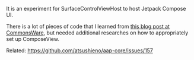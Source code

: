 It is an experiment for SurfaceControlViewHost to host Jetpack Compose UI.

There is a lot of pieces of code that I learned from [this blog post at CommonsWare](https://commonsware.com/blog/2020/03/27/peek-surfacecontrolviewhost-android-r.html), but needed additional researches on how to appropriately set up ComposeView.

Related: https://github.com/atsushieno/aap-core/issues/157
